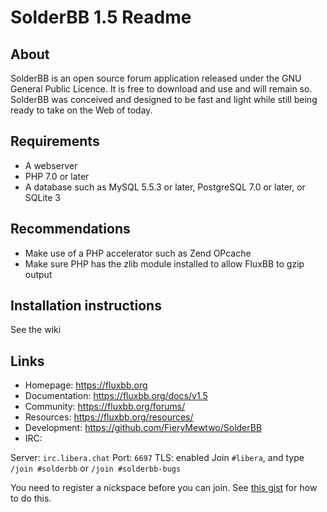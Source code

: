 # SolderBB 1.5 Readme

## About

SolderBB is an open source forum application released under the GNU General Public
Licence. It is free to download and use and will remain so. SolderBB was conceived and
designed to be fast and light while still being ready to take on the Web of today.

## Requirements

* A webserver
* PHP 7.0 or later
* A database such as MySQL 5.5.3 or later, PostgreSQL 7.0 or later, or SQLite 3

## Recommendations

* Make use of a PHP accelerator such as Zend OPcache
* Make sure PHP has the zlib module installed to allow FluxBB to gzip output

## Installation instructions
See the wiki

## Links

* Homepage: https://fluxbb.org
* Documentation: https://fluxbb.org/docs/v1.5
* Community: https://fluxbb.org/forums/
* Resources: https://fluxbb.org/resources/
* Development: https://github.com/FieryMewtwo/SolderBB
* IRC: 
 
 Server: `irc.libera.chat`
 Port: `6697`
 TLS: enabled
 Join `#libera`, and type `/join #solderbb` or `/join #solderbb-bugs`
 
 You need to register a nickspace before you can join. See [this gist](https://gist.github.com/FieryMewtwo/21f233d4346a5440f081a1ac30feacf9) for how to do this.
